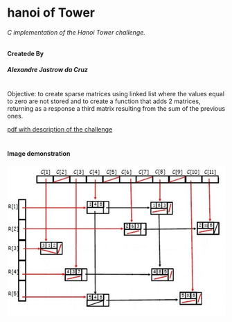 # hanoi of Tower

###### C implementation of the Hanoi Tower challenge.
####
#### Createde By

##### Alexandre Jastrow da Cruz
#

Objective: to create sparse matrices using linked list where the values equal to zero are not stored and to create a function that adds 2 matrices, returning as a response a third matrix resulting from the sum of the previous ones.

[pdf with description of the challenge](https://github.com/alexandrejastrow/sparseMatrices/blob/master/trabalho%20ED.pdf)
#
#### Image demonstration
![image demonstration](https://github.com/alexandrejastrow/sparseMatrices/blob/master/img/matrice.jpg)


